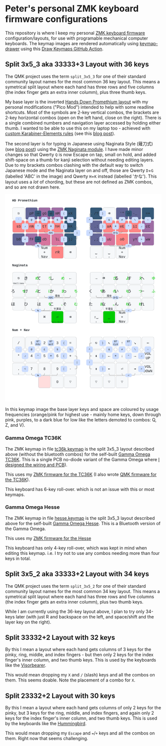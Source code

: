 # Peter's personal ZMK keyboard firmware configurations

This repository is where I keep my personal [ZMK keyboard firmware](https://zmk.dev/)
configuration/layouts, for use with programable mechanical computer keyboards.
The keymap images are rendered automatically using [keymap-drawer](https://github.com/caksoylar/keymap-drawer)
using this [Draw Keymaps GitHub Action](.github/workflows/draw-keymaps.yml).

## Split 3x5_3 aka 33333+3 Layout with 36 keys

The QMK project uses the term `split_3x5_3` for one of their standard community
layout names for the most common 36 key layout. This means a symetrical split
layout where each hand has three rows and five columns (the index finger gets
an extra inner columm), plus three thumb keys.

My base layer is the inverted [Hands Down Promethium
layout](https://www.reddit.com/r/KeyboardLayouts/comments/1g66ivi/hands_down_promethium_snth_meets_hd_silverengram/)
with my personal modifications ("Pico Mod") intended to help with some readline shortcuts.
Most of the symbols are 2-key vertical combos, the brackets are 2-key horizontal combos
(open on the left hand, close on the right). There is a single combined numbers and
navigation layer accessed by holding either thumb.
I wanted to be able to use this on my laptop too - achieved with [custom Karabiner-Elements
rules](https://codeberg.org/peterjc/kana-chording-ke/src/branch/main/hands-down-on-jis-macbook)
(see this [blog post](https://blastedbio.blogspot.com/2025/05/what-have-you-done-to-your-keyboard.html)).

The second layer is for typing in Japanese using Naginata Style (薙刀式) (see
[blog post](https://astrobeano.blogspot.com/2025/08/naginata-style-for-typing-in-japanese.html))
using the [ZMK Naginata module](https://github.com/eswai/zmk-naginata). I have
made minor changes so that Qwerty `Q` is now Escape on tap, small on hold, and
added shift-space on a thumb for kanji selection without needing editing layers.
Due to my brackets combos clashing with the default way to switch Japanese mode
and the Naginata layer on and off, those are Qwerty `D`+`G` (labelled 'ABC' in
the image) and Qwerty `H`+`K` instead (labelled 'かな'). This layout uses a *lot*
of chording, but these are not defined as ZMK combos, and so are not drawn here.

![Keymap Image](keymap-drawer/hesse.svg)

In this keymap image the base layer keys and space are coloured by usage frequencies (orange/pink
for highest use - mainly home keys, down through pink, purples, to a dark blue for low like the
letters demoted to combos: Q, Z, and V).

### Gamma Omega TC36K

The ZMK keymap in file [tc36k.keymap](config/tc36k.keymap) is the split 3x5_3
layout described above (without the bluetooth combos) for the self-built
[Gamma Omega TC36K](https://github.com/unspecworks/gamma-omega/tree/main/tc36k).
This is a single PCB no-diode variant of the Gamma Omega where [I designed the
wiring and PCB](https://astrobeano.blogspot.com/2025/08/my-first-self-built-computer-keyboard.html)).

This uses my [ZMK firmware for the TC36K](https://github.com/peterjc/zmk-keyboard-graph-theory/tree/main/boards/shields/tc36k)
(I also wrote [QMK firmware for the TC36K](https://github.com/peterjc/qmk_userspace/tree/main/keyboards/tutte_coxeter_36k)).

This keyboard has 6-key roll-over. which is not an issue with this or most keymaps.

### Gamma Omega Hesse

The ZMK keymap in file [hesse.keymap](config/hesse.keymap) is the
split 3x5_3 layout described above for the self-built
[Gamma Omega Hesse](https://github.com/unspecworks/gamma-omega/tree/main/tc36k).
This is a Bluetooth version of the Gamma Omega.

This uses my [ZMK firmware for the Hesse](https://github.com/peterjc/zmk-keyboard-graph-theory/tree/main/boards/shields/hesse)

This keyboard has only 4-key roll-over, which was kept in mind when editing this
keymap. i.e. I try not to use any combos needing more than four keys in total.

## Split 3x5_2 aka 33333+2 Layout with 34 keys

The QMK project uses the term `split_3x5_2` for one of their standard community
layout names for the most common 34 key layout. This means a symetrical split
layout where each hand has three rows and five columns (the index finger gets
an extra inner columm), plus two thumb keys.

While I am currently using the 36-key layout above, I plan to try only 34-keys
later (with just R and backspace on the left, and space/shift and the layer key
on the right).

## Split 33332+2 Layout with 32 keys

By this I mean a layout where each hand gets columns of 3 keys for the pinky,
ring, middle, and index fingers - but then only 2 keys for the index finger's
inner column, and two thumb keys. This is used by the keyboards like the
[Visorbearer](https://github.com/carrefinho/visorbearer).

This would mean dropping my `X` and `/` (slash) keys and all the combos on them.
This seems doable. Note the placement of a combo for `X`.

## Split 23332+2 Layout with 30 keys

By this I mean a layout where each hand gets columns of only 2 keys for the pinky,
but 3 keys for the ring, middle, and index fingers, and again only 2 keys for the
index finger's inner column, and two thumb keys. This is used by the keyboards like
the [Hummingbird](https://github.com/PJE66/hummingbird).

This would mean dropping my `Escape` and `=`/`+` keys and all the combos on them.
Right now that seems challenging.
